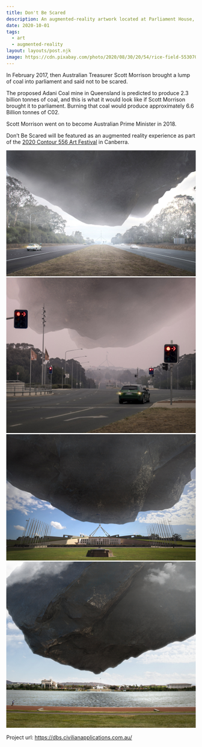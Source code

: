 ```yaml
---
title: Don't Be Scared
description: An augmented-reality artwork located at Parliament House, Canberra.
date: 2020-10-01
tags:
  - art
  - augmented-reality
layout: layouts/post.njk
image: https://cdn.pixabay.com/photo/2020/08/30/20/54/rice-field-5530707_1280.jpg
---
```


In February 2017, then Australian Treasurer Scott Morrison brought a lump of coal into parliament and said not to be scared.

The proposed Adani Coal mine in Queensland is predicted to produce 2.3 billion tonnes of coal, and this is what it would look like if Scott Morrison brought it to parliament. Burning that coal would produce approximately 6.6 Billion tonnes of C02.

Scott Morrison went on to become Australian Prime Minister in 2018.

Don’t Be Scared will be featured as an augmented reality experience as part of the [2020 Contour 556 Art Festival](https://www.contour556.com.au/) in Canberra.

![An image](/img/Adelaide_02.jpg)
![An image](/img/Kings_v02.jpg)
![An image](/img/Cam6_02.jpg)
![An image](/img/Cam10_02.jpg)

Project url: https://dbs.civilianapplications.com.au/
